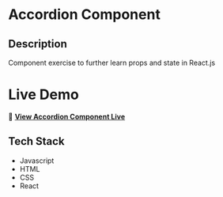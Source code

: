 # Accordion Component

## Description
Component exercise to further learn props and state in React.js

# Live Demo
🔗 **[View Accordion Component Live](https://accordion-component-zahn.vercel.app/)**  

## Tech Stack
- Javascript
- HTML
- CSS
- React

